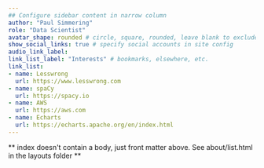 ```yaml
---
## Configure sidebar content in narrow column
author: "Paul Simmering"
role: "Data Scientist"
avatar_shape: rounded # circle, square, rounded, leave blank to exclude
show_social_links: true # specify social accounts in site config
audio_link_label:
link_list_label: "Interests" # bookmarks, elsewhere, etc.
link_list:
- name: Lesswrong
  url: https://www.lesswrong.com
- name: spaCy
  url: https://spacy.io
- name: AWS
  url: https://aws.com
- name: Echarts
  url: https://echarts.apache.org/en/index.html
---
```


** index doesn't contain a body, just front matter above.
See about/list.html in the layouts folder **